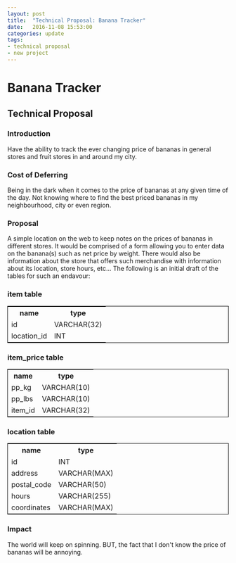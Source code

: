 ```yaml
---
layout: post
title:  "Technical Proposal: Banana Tracker"
date:   2016-11-08 15:53:00
categories: update
tags: 
- technical proposal
- new project
---
```

Banana Tracker
==============

Technical Proposal
------------------

### Introduction
Have the ability to track the ever changing price of bananas in general stores and fruit stores in and around my city.

### Cost of Deferring
Being in the dark when it comes to the price of bananas at any given time of the day. Not knowing where to find the best priced bananas in my neighbourhood, city or even region.

### Proposal
A simple location on the web to keep notes on the prices of bananas in different stores. It would be comprised of a form allowing you to enter data on the banana(s) such as net price by weight. There would also be information about the store that offers such merchandise with information about its location, store hours, etc...
The following is an initial draft of the tables for such an endavour:

### item table
<table style="border: 1px solid #000">
  <tr>
  <th>name</th>
  <th>type</th>
  </tr>
  <tr>
  <td>id</td>
  <td>VARCHAR(32)</td>
  </tr>
  <tr>
  <td>location_id</td>
  <td>INT</td>
  </tr>
</table>

### item_price table
<table style="border: 1px solid #000">
  <tr>
  <th>name</th>
  <th>type</th>
  </tr>
  <tr>
  <td>pp_kg</td>
  <td>VARCHAR(10)</td>
  </tr>
  <tr>
  <td>pp_lbs</td>
  <td>VARCHAR(10)</td>
  </tr>
  <tr>
  <td>item_id</td>
  <td>VARCHAR(32)</td>
  </tr>
</table>

### location table
<table style="border: 1px solid #000">
  <tr>
  <th>name</th>
  <th>type</th>
  </tr>
  <tr>
  <td>id</td>
  <td>INT</td>
  </tr>
  <tr>
  <td>address</td>
  <td>VARCHAR(MAX)</td>
  </tr>
  <tr>
  <td>postal_code</td>
  <td>VARCHAR(50)</td>
  </tr>
  <tr>
  <td>hours</td>
  <td>VARCHAR(255)</td>
  </tr>
  <tr>
  <td>coordinates</td>
  <td>VARCHAR(MAX)</td>
  </tr>
</table>


### Impact
The world will keep on spinning. BUT, the fact that I don't know the price of bananas will be annoying.

